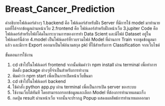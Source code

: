 # Breast_Cancer_Prediction
คำอธิบายโฟล์เดอร์ต่างๆ 
1.backend คือ โฟล์เดอร์สำหรับฝั่ง Server ที่มีการใช้ model มาทำนายผลที่ได้จากข้อมูลผ่านหน้าเว็บ
2.frontend คือ โฟล์เดอร์สำหรับฝั่งหน้าเว็บ
3.jupiter Code คือ โฟล์เดอร์สำหรับไฟล์โค้ดในกระบวนการของการทำ Data Scient และมีไฟล์ Dataset อยู่ในโฟล์เดอร์นี้ด้วย
4.model เป็นโฟล์เดอร์ที่รวบรวมไฟล์ Model ที่ผ่านการ Train จากชุดข้อมูลมาแล้ว และมีการ Export ออกมาเป็นไฟล์นามสกุล pkl ที่ใช้สำหรับการ Classification จากเว็บไซต์

ขั้นตอนการใช้งาน
1. cd เข้าไปในโฟล์เดอร์ frontend จากนั้นพิมคำว่า npm install ผ่าน terminal เพื่อทำการติดตั้ง package ต่างๆที่จำเป็นสำหรับการทำงาน
2. พิมคำว่า npm start เพื่อเป็นการเปิดหน้าเว็บขึ้นมา
3. cd เข้าไปในโฟล์เดอร์ backend 
4. ใช้คำสั่ง python app.py ผ่าน terminal เพื่อเป็นการเปิด server ของระบบ
5. ใช้งานเว็บได้ทันที โดยสามารถกรอกข้อมูลและเลือก Model ที่ต้องการทำนายผลมะเร็ง
6. กดปุ่ม result ผ่านหน้าเว็บ จากนั้นจะปรากฎ Popup แสดงผลลัพธ์การทำนายผลออกมา
